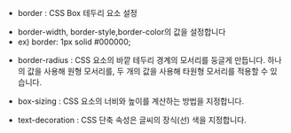 - border : CSS Box 테두리 요소 설정

* border-width, border-style,border-color의 값을 설정합니다
* ex) border: 1px solid #000000;

- border-radius : CSS 요소의 바깥 테두리 경계의 모서리를 둥글게 만듭니다. 하나의 값을 사용해 원형 모서리를, 두 개의 값을 사용해 타원형 모서리를 적용할 수 있습니다.

- box-sizing : CSS 요소의 너비와 높이를 계산하는 방법을 지정합니다.
- text-decoration : CSS 단축 속성은 글씨의 장식(선) 색을 지정합니다.
